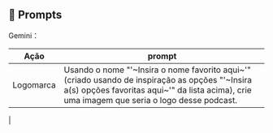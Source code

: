 ## 🧠 Prompts

Gemini：

|   Ação    | prompt                                                                                                                                                                                          |
| :-------: | ----------------------------------------------------------------------------------------------------------------------------------------------------------------------------------------------- |
| Logomarca | Usando o nome "'~Insira o nome favorito aqui~'" (criado usando de inspiração as opções "'~Insira a(s) opções favoritas aqui~'" da lista acima), crie uma imagem que seria o logo desse podcast. |

|
